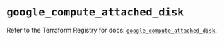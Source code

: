 # `google_compute_attached_disk`

Refer to the Terraform Registry for docs: [`google_compute_attached_disk`](https://registry.terraform.io/providers/hashicorp/google/6.50.0/docs/resources/compute_attached_disk).
